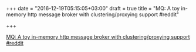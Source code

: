 +++
date = "2016-12-19T05:15:05+03:00"
draft = true
title = "MQ: A toy in-memory http message broker with clustering/proxying support  #reddit"

+++

<p><a href="https://t.co/DKVOjgH9ld">MQ: A toy in-memory http message broker with clustering/proxying support  #reddit</a></p>
